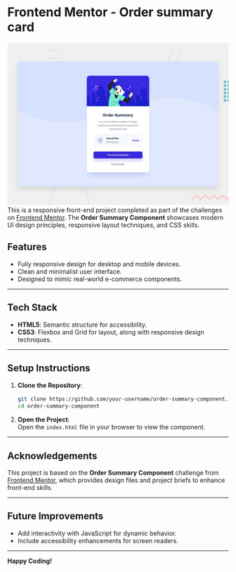 # Frontend Mentor - Order summary card

![Design preview for the Order summary card coding challenge](./design/desktop-preview.jpg)
This is a responsive front-end project completed as part of the challenges on [Frontend Mentor](https://www.frontendmentor.io). The **Order Summary Component** showcases modern UI design principles, responsive layout techniques, and CSS skills.


## Features

- Fully responsive design for desktop and mobile devices.  
- Clean and minimalist user interface.  
- Designed to mimic real-world e-commerce components.

---

## Tech Stack

- **HTML5**: Semantic structure for accessibility.  
- **CSS3**: Flexbox and Grid for layout, along with responsive design techniques.

---

## Setup Instructions

1. **Clone the Repository**:  
   ```bash  
   git clone https://github.com/your-username/order-summary-component.git  
   cd order-summary-component  
   ```

2. **Open the Project**:  
   Open the `index.html` file in your browser to view the component.

---

## Acknowledgements

This project is based on the **Order Summary Component** challenge from [Frontend Mentor](https://www.frontendmentor.io), which provides design files and project briefs to enhance front-end skills.

---

## Future Improvements

- Add interactivity with JavaScript for dynamic behavior.  
- Include accessibility enhancements for screen readers.

---

**Happy Coding!**
